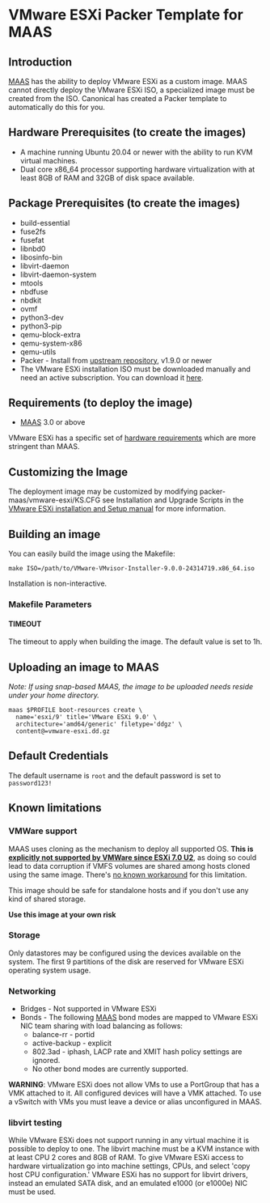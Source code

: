 # VMware ESXi Packer Template for MAAS

## Introduction

[MAAS](https://maas.io) has the ability to deploy VMware ESXi as a custom image. MAAS cannot directly deploy the VMware ESXi ISO, a specialized image must be created from the ISO. Canonical has created a Packer template to automatically do this for you.

## Hardware Prerequisites (to create the images)

* A machine running Ubuntu 20.04 or newer with the ability to run KVM virtual machines.
* Dual core x86_64 processor supporting hardware virtualization with at least 8GB of RAM and 32GB of disk space available.

## Package Prerequisites (to create the images)

* build-essential
* fuse2fs
* fusefat
* libnbd0
* libosinfo-bin
* libvirt-daemon
* libvirt-daemon-system
* mtools
* nbdfuse
* nbdkit
* ovmf
* python3-dev
* python3-pip
* qemu-block-extra
* qemu-system-x86
* qemu-utils
* Packer - Install from [upstream repository](https://developer.hashicorp.com/packer/install), v1.9.0 or newer
* The VMware ESXi installation ISO must be downloaded manually and need an active subscription. You can download it [here](https://www.vmware.com/products/cloud-infrastructure/vsphere).

## Requirements (to deploy the image)

* [MAAS](https://maas.io) 3.0 or above

VMware ESXi has a specific set of [hardware requirements](https://www.vmware.com/resources/compatibility/search.php) which are more stringent than MAAS.

## Customizing the Image

The deployment image may be customized by modifying packer-maas/vmware-esxi/KS.CFG see Installation and Upgrade Scripts in the [VMware ESXi installation and Setup manual](https://techdocs.broadcom.com/us/en/vmware-cis/vsphere/vsphere/8-0/esxi-installation-and-setup-8-0/installing-and-setting-up-esxi-install/installing-esxi-install/installing-esxi-by-using-a-script-install/installation-and-upgrade-scripts-used-for-esxi-installation-install.html) for more information.

## Building an image

You can easily build the image using the Makefile:

```shell
make ISO=/path/to/VMware-VMvisor-Installer-9.0.0-24314719.x86_64.iso
```

Installation is non-interactive.

### Makefile Parameters

#### TIMEOUT

The timeout to apply when building the image. The default value is set to 1h.

## Uploading an image to MAAS

_Note: If using snap-based MAAS, the image to be uploaded needs reside under your home directory._

```shell
maas $PROFILE boot-resources create \
  name='esxi/9' title='VMware ESXi 9.0' \
  architecture='amd64/generic' filetype='ddgz' \
  content@=vmware-esxi.dd.gz
```
## Default Credentials

The default username is ```root``` and the default password is set to ```password123!```

## Known limitations

### VMWare support

MAAS uses cloning as the mechanism to deploy all supported OS. **This is [explicitly not supported by VMWare since ESXi 7.0 U2](https://knowledge.broadcom.com/external/article?legacyId=84280)**, as doing so could lead to data corruption if VMFS volumes are shared among hosts cloned using the same image. There's [no known workaround](https://knowledge.broadcom.com/external/article?legacyId=84349) for this limitation.

This image should be safe for standalone hosts and if you don't use any kind of shared storage.

**Use this image at your own risk**

### Storage

Only datastores may be configured using the devices available on the system. The first 9 partitions of the disk are reserved for VMware ESXi operating system usage.

### Networking

* Bridges - Not supported in VMware ESXi
* Bonds - The following [MAAS](https://maas.io) bond modes are mapped to VMware ESXi NIC team sharing with load balancing as follows:
  * balance-rr - portid
  * active-backup - explicit
  * 802.3ad - iphash, LACP rate and XMIT hash policy settings are ignored.
  * No other bond modes are currently supported.

**WARNING**: VMware ESXi does not allow VMs to use a PortGroup that has a VMK attached to it. All configured devices will have a VMK attached. To use a vSwitch with VMs you must leave a device or alias unconfigured in MAAS.

### libvirt testing

While VMware ESXi does not support running in any virtual machine it is possible to deploy to one. The libvirt machine must be a KVM instance with at least CPU 2 cores and 8GB of RAM. To give VMware ESXi access to hardware virtualization go into machine settings, CPUs, and select 'copy host CPU configuration.' VMware ESXi has no support for libvirt drivers, instead an emulated SATA disk, and an emulated e1000 (or e1000e) NIC must be used.
